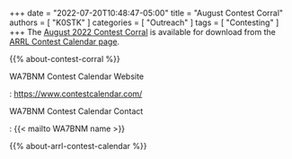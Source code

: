 +++
date = "2022-07-20T10:48:47-05:00"
title = "August Contest Corral"
authors = [ "K0STK" ]
categories = [ "Outreach" ]
tags = [ "Contesting" ]
+++
The
[August 2022 Contest Corral](http://www.arrl.org/files/file/Contest%20Corral/2022/August%202022%20Corral.pdf)
is available for download from the
[ARRL Contest Calendar page](http://www.arrl.org/contest-calendar).

<!--more-->

{{% about-contest-corral %}}

WA7BNM Contest Calendar Website

: https://www.contestcalendar.com/

WA7BNM Contest Calendar Contact

: {{< mailto WA7BNM name >}}

{{% about-arrl-contest-calendar %}}
